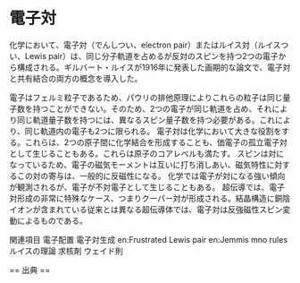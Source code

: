 # 電子対

化学において、電子対（でんしつい、electron pair）またはルイス対（ルイスつい、Lewis pair）は、同じ分子軌道を占めるが反対のスピンを持つ2つの電子から構成される。ギルバート・ルイスが1916年に発表した画期的な論文で、電子対と共有結合の両方の概念を導入した。

電子はフェルミ粒子であるため、パウリの排他原理によりこれらの粒子は同じ量子数を持つことができない。そのため、2つの電子が同じ軌道を占め、それにより同じ軌道量子数を持つには、異なるスピン量子数を持つ必要がある。これにより、同じ軌道内の電子も2つに限られる。
電子対は化学において大きな役割をする。これらは、2つの原子間に化学結合を形成することも、価電子の孤立電子対として生じることもある。これらは原子のコアレベルも満たす。
スピンは対になっているため、電子の磁気モーメントは互いに打ち消しあい、磁気特性に対するこの対の寄与は、一般的に反磁性になる。
化学では電子が対になる強い傾向が観測されるが、電子が不対電子として生じることもある。
超伝導では、電子対形成の非常に特殊なケース、つまりクーパー対が形成される。結晶構造に銅陰イオンが含まれている従来とは異なる超伝導体では、電子対は反強磁性スピン変動によるものである。

関連項目
電子配置
電子対生成
en:Frustrated Lewis pair
en:Jemmis mno rules
ルイスの理論
求核剤
ウェイド則


== 出典 ==